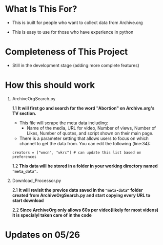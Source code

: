 # What Is This For? 

* This is built for people who want to collect data from Archive.org
  
* This is easy to use for those who have experience in python

# Completeness of This Project

* Still in the development stage (adding more complete features)

# How this should work 

1. ArchiveOrgSearch.py 

   1.1 **It will first go and search for the word "Abortion" on Archive.org's TV section.**
     - This file will scrape the meta data including:
       - Name of the media, URL for video, Number of views, Number of Likes, Number of quotes, and script shown on their main page.  
     - There is a parameter setting that allows users to focus on which channel to get the data from. You can edit the following (line:34): 
    ```
    creators = ["wncn", "wkrc"] # can update this list based on preferences 
    ```
    1.2 **This data will be stored in a folder in your working directory named `"meta_data"`.**

2. Download_Processor.py

    2.1 **It will revisit the previos data saved in the `"meta-data"` folder created from ArchiveOrgSearch.py and start copying every URL to start download**

    2.2 **Since ArchiveOrg only allows 60s per video(likely for most videos) it is specialyl taken care of in the code**

# Updates on 05/26

